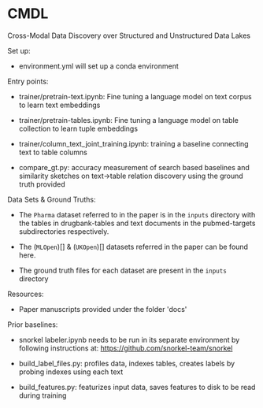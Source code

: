 # CMDL
Cross-Modal Data Discovery over Structured and Unstructured Data Lakes

Set up:
- environment.yml will set up a conda environment

Entry points:
- trainer/pretrain-text.ipynb: Fine tuning a language model on text corpus to learn text embeddings

- trainer/pretrain-tables.ipynb: Fine tuning a language model on table collection to learn tuple embeddings

- trainer/column_text_joint_training.ipynb: training a baseline connecting text to table columns

- compare_gt.py: accuracy measurement of search based baselines and similarity sketches on text->table relation discovery using the ground truth provided

Data Sets & Ground Truths:
- The `Pharma` dataset referred to in the paper is in the `inputs` directory with the tables in drugbank-tables and text documents in the pubmed-targets subdirectories respectively.

- The (`MLOpen`)[] & (`UKOpen`)[] datasets referred in the paper can be found here. 

- The ground truth files for each dataset are present in the `inputs` directory

Resources:
- Paper manuscripts provided under the folder 'docs'

Prior baselines:
- snorkel labeler.ipynb needs to be run in its separate environment by following instructions at: https://github.com/snorkel-team/snorkel

- build_label_files.py: profiles data, indexes tables, creates labels by probing indexes using each text

- build_features.py: featurizes input data, saves features to disk to be read during training



